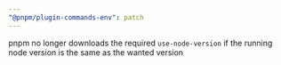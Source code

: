 ```yaml
---
"@pnpm/plugin-commands-env": patch
---
```


pnpm no longer downloads the required `use-node-version` if the running node version is the same as the wanted version
